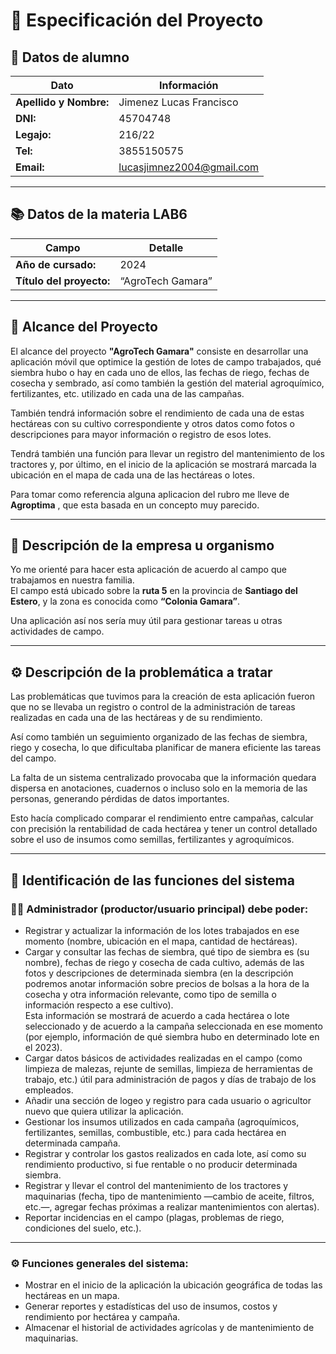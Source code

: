# 📘 Especificación del Proyecto

## 🧾 Datos de alumno

| **Dato** | **Información** |
|-----------|-----------------|
| **Apellido y Nombre:** | Jimenez Lucas Francisco |
| **DNI:** | 45704748 |
| **Legajo:** | 216/22 |
| **Tel:** | 3855150575 |
| **Email:** | lucasjimnez2004@gmail.com |

---

## 📚 Datos de la materia LAB6

| **Campo** | **Detalle** |
|------------|-------------|
| **Año de cursado:** | 2024 |
| **Título del proyecto:** | “AgroTech Gamara” |

---

## 🌱 Alcance del Proyecto

El alcance del proyecto **"AgroTech Gamara"** consiste en desarrollar una aplicación móvil que optimice la gestión de lotes de campo trabajados, qué siembra hubo o hay en cada uno de ellos, las fechas de riego, fechas de cosecha y sembrado, así como también la gestión del material agroquímico, fertilizantes, etc. utilizado en cada una de las campañas.

También tendrá información sobre el rendimiento de cada una de estas hectáreas con su cultivo correspondiente y otros datos como fotos o descripciones para mayor información o registro de esos lotes.  

Tendrá también una función para llevar un registro del mantenimiento de los tractores y, por último, en el inicio de la aplicación se mostrará marcada la ubicación en el mapa de cada una de las hectáreas o lotes.

Para tomar como referencia alguna aplicacion del rubro me lleve de **Agroptima** , que esta basada en un concepto muy parecido.

---

## 🏢 Descripción de la empresa u organismo

Yo me orienté para hacer esta aplicación de acuerdo al campo que trabajamos en nuestra familia.  
El campo está ubicado sobre la **ruta 5** en la provincia de **Santiago del Estero**, y la zona es conocida como **“Colonia Gamara”**.  

Una aplicación así nos sería muy útil para gestionar tareas u otras actividades de campo.

---

## ⚙️ Descripción de la problemática a tratar

Las problemáticas que tuvimos para la creación de esta aplicación fueron que no se llevaba un registro o control de la administración de tareas realizadas en cada una de las hectáreas y de su rendimiento.  

Así como también un seguimiento organizado de las fechas de siembra, riego y cosecha, lo que dificultaba planificar de manera eficiente las tareas del campo.  

La falta de un sistema centralizado provocaba que la información quedara dispersa en anotaciones, cuadernos o incluso solo en la memoria de las personas, generando pérdidas de datos importantes.  

Esto hacía complicado comparar el rendimiento entre campañas, calcular con precisión la rentabilidad de cada hectárea y tener un control detallado sobre el uso de insumos como semillas, fertilizantes y agroquímicos.

---

## 🧭 Identificación de las funciones del sistema

### 👨‍🌾 Administrador (productor/usuario principal) debe poder:

- Registrar y actualizar la información de los lotes trabajados en ese momento (nombre, ubicación en el mapa, cantidad de hectáreas).  
- Cargar y consultar las fechas de siembra, qué tipo de siembra es (su nombre), fechas de riego y cosecha de cada cultivo, además de las fotos y descripciones de determinada siembra (en la descripción podremos anotar información sobre precios de bolsas a la hora de la cosecha y otra información relevante, como tipo de semilla o información respecto a ese cultivo).  
  Esta información se mostrará de acuerdo a cada hectárea o lote seleccionado y de acuerdo a la campaña seleccionada en ese momento (por ejemplo, información de qué siembra hubo en determinado lote en el 2023).  
- Cargar datos básicos de actividades realizadas en el campo (como limpieza de malezas, rejunte de semillas, limpieza de herramientas de trabajo, etc.) útil para administración de pagos y días de trabajo de los empleados.  
- Añadir una sección de logeo y registro para cada usuario o agricultor nuevo que quiera utilizar la aplicación.  
- Gestionar los insumos utilizados en cada campaña (agroquímicos, fertilizantes, semillas, combustible, etc.) para cada hectárea en determinada campaña.  
- Registrar y controlar los gastos realizados en cada lote, así como su rendimiento productivo, si fue rentable o no producir determinada siembra.  
- Registrar y llevar el control del mantenimiento de los tractores y maquinarias (fecha, tipo de mantenimiento —cambio de aceite, filtros, etc.—, agregar fechas próximas a realizar mantenimientos con alertas).  
- Reportar incidencias en el campo (plagas, problemas de riego, condiciones del suelo, etc.).  

---

### ⚙️ Funciones generales del sistema:

- Mostrar en el inicio de la aplicación la ubicación geográfica de todas las hectáreas en un mapa.  
- Generar reportes y estadísticas del uso de insumos, costos y rendimiento por hectárea y campaña.  
- Almacenar el historial de actividades agrícolas y de mantenimiento de maquinarias.  
